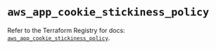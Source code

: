 # `aws_app_cookie_stickiness_policy`

Refer to the Terraform Registry for docs: [`aws_app_cookie_stickiness_policy`](https://registry.terraform.io/providers/hashicorp/aws/5.57.0/docs/resources/app_cookie_stickiness_policy).
